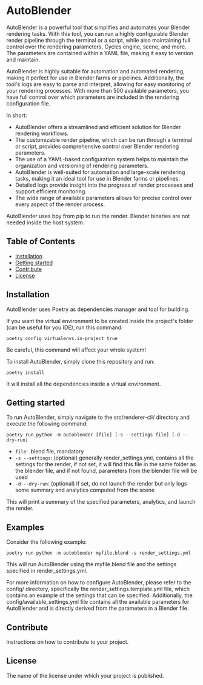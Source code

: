 # AutoBlender

AutoBlender is a powerful tool that simplifies and automates your Blender rendering tasks. With this tool, you can run a highly configurable Blender render pipeline through the terminal or a script, while also maintaining full control over the rendering parameters, Cycles engine, scene, and more. The parameters are contained within a YAML file, making it easy to version and maintain.

AutoBlender is highly suitable for automation and automated rendering, making it perfect for use in Blender farms or pipelines. Additionally, the tool's logs are easy to parse and interpret, allowing for easy monitoring of your rendering processes. With more than 500 available parameters, you have full control over which parameters are included in the rendering configuration file.

In short:
- AutoBlender offers a streamlined and efficient solution for Blender rendering workflows.
- The customizable render pipeline, which can be run through a terminal or script, provides comprehensive control over Blender rendering parameters.
- The use of a YAML-based configuration system helps to maintain the organization and versioning of rendering parameters.
- AutoBlender is well-suited for automation and large-scale rendering tasks, making it an ideal tool for use in Blender farms or pipelines.
- Detailed logs provide insight into the progress of render processes and support efficient monitoring.
- The wide range of available parameters allows for precise control over every aspect of the render process.

AutoBlender uses bpy from pip to run the render. Blender binaries are not needed inside the host system.

## Table of Contents

- [Installation](#installation)
- [Getting started](#getting-started)
- [Contribute](#contribute)
- [License](#license)

## Installation

AutoBlender uses Poetry as dependencies manager and tool for building.

If you want the virtual environment to be created inside the project's folder (can be useful for you IDE), run this command:

```commandline
poetry config virtualenvs.in-project true
```

Be careful, this command will affect your whole system!

To install AutoBlender, simply clone this repository and run:

```
poetry install
```

It will install all the dependencies inside a virtual environment.

## Getting started

To run AutoBlender, simply navigate to the src/renderer-cli/ directory and execute the following command:

```
poetry run python -m autoblender [file] [-s --settings file] [-d --dry-run]
```

- `file`: .blend file, mandatory
- `-s --settings`: (optional) generally render_settings.yml, contains all the settings for the render, if not set, it will find this file in the same folder as the blender file, and if not found, parameters from the blender file will be used
- `-d --dry-run`: (optional) if set, do not launch the render but only logs some summary and analytics computed from the scene

This will print a summary of the specified parameters, analytics, and launch the render.

## Examples

Consider the following example:

```
poetry run python -m autoblender myfile.blend -s render_settings.yml
```
This will run AutoBlender using the myfile.blend file and the settings specified in render_settings.yml.

For more information on how to configure AutoBlender, please refer to the config/ directory, specifically the render_settings.template.yml file, which contains an example of the settings that can be specified. Additionally, the config/available_settings.yml file contains all the available parameters for AutoBlender and is directly derived from the parameters in a Blender file.

## Contribute

Instructions on how to contribute to your project.

## License

The name of the license under which your project is published.